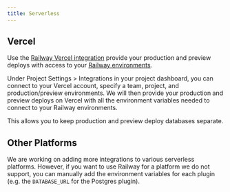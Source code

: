 ```yaml
---
title: Serverless
---
```


## Vercel

Use the [Railway Vercel integration](https://railway.app/changelog/2020-10-23#vercel-integration) provide your production and preview deploys with access to your [Railway environments](/docs/environments).

Under Project Settings > Integrations in your project dashboard, you can connect
to your Vercel account, specify a team, project, and production/preview
environments. We will then provide your production and preview deploys on Vercel
with all the environment variables needed to connect to your Railway
environments. 

This allows you to keep production and preview deploy databases separate.

## Other Platforms

We are working on adding more integrations to various serverless platforms.
However, if you want to use Railway for a platform we do not support, you can
manually add the environment variables for each plugin (e.g. the `DATABASE_URL`
for the Postgres plugin).
